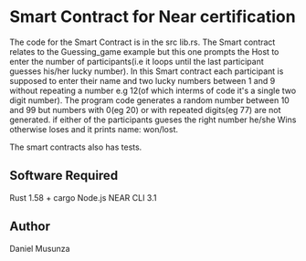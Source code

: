 # Smart Contract for Near certification
The code for the Smart Contract is in the src lib.rs. The Smart contract relates to the Guessing_game example but this one prompts the Host to enter the number of participants(i.e it loops until the last participant guesses his/her lucky number). In this Smart contract each participant is supposed to enter their name and two lucky numbers between 1 and 9 without repeating a number e.g 12(of which interms of code it's a single two digit number). The program code generates a random number between 10 and 99 but numbers with 0(eg 20) or with repeated digits(eg 77) are not generated. if either of the participants gueses the right number he/she Wins otherwise loses and it prints name: won/lost.

The smart contracts also has tests.

## Software Required

Rust 1.58 + cargo
Node.js
NEAR CLI 3.1

## Author
 Daniel Musunza